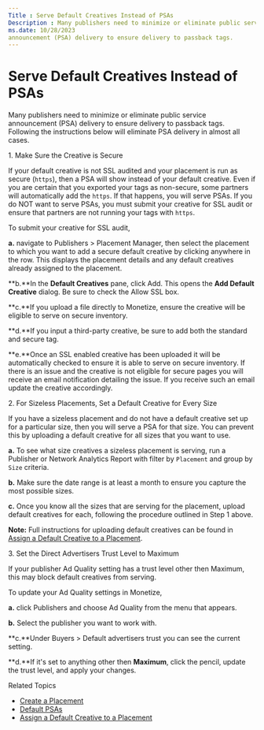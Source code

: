 ```yaml
---
Title : Serve Default Creatives Instead of PSAs
Description : Many publishers need to minimize or eliminate public service
ms.date: 10/28/2023
announcement (PSA) delivery to ensure delivery to passback tags.
---
```



# Serve Default Creatives Instead of PSAs



Many publishers need to minimize or eliminate public service
announcement (PSA) delivery to ensure delivery to passback tags.
Following the instructions below will eliminate PSA delivery in almost
all cases.

1\. Make Sure the Creative is Secure

If your default creative is not SSL audited and your placement is run as
secure (`https`), then a PSA will show instead of your default creative.
Even if you are certain that you exported your tags as non-secure, some
partners will automatically add the `https`. If that happens, you will
serve PSAs. If you do NOT want to serve PSAs, you must submit your
creative for SSL audit or ensure that partners are not running your tags
with `https`.

To submit your creative for SSL audit,

**a.** navigate to
Publishers
 \> Placement Manager,
then select the placement to which you want to add a secure default
creative by clicking anywhere in the row. This displays the placement
details and any default creatives already assigned to the placement.

**b.**In the **Default Creatives** pane, click
Add. This opens the **Add Default
Creative** dialog. Be sure to check the Allow
SSL box.

**c.**If you upload a file directly to Monetize,
ensure the creative will be eligible to serve on secure inventory.

**d.**If you input a third-party creative, be sure to add both the
standard and secure tag.

**e.**Once an SSL enabled creative has been uploaded it will be
automatically checked to ensure it is able to serve on secure inventory.
If there is an issue and the creative is not eligible for secure pages
you will receive an email notification detailing the issue. If you
receive such an email update the creative accordingly.

2\. For Sizeless Placements, Set a Default Creative for Every Size

If you have a sizeless placement and do not have a default creative set
up for a particular size, then you will serve a PSA for that size. You
can prevent this by uploading a default creative for all sizes that you
want to use.

**a.** To see what size creatives a sizeless placement is serving, run a
Publisher or Network Analytics Report with filter by `Placement` and
group by `Size` criteria.

**b.** Make sure the date range is at least a month to ensure you
capture the most possible sizes.

**c.** Once you know all the sizes that are serving for the placement,
upload default creatives for each, following the procedure outlined in
Step 1 above.





<b>Note:</b> Full instructions for uploading
default creatives can be found in
<a href="assign-a-default-creative-to-a-placement.md"
class="xref">Assign a Default Creative to a Placement</a>.





3\. Set the Direct Advertisers Trust Level to Maximum

If your publisher Ad Quality setting has a trust level other then
Maximum, this may block default creatives from serving.

To update your Ad Quality settings in Monetize,

**a.** click Publishers and choose
Ad Quality from the menu that appears.

**b.** Select the publisher you want to work with.

**c.**Under
Buyers 
\>  Default advertisers trust
you can see the current setting.

**d.**If it's set to anything other then **Maximum**, click the
pencil, update the trust level, and
apply your changes.

Related Topics

- <a href="create-a-placement.md" class="xref">Create a Placement</a>
- <a href="default-psas.md" class="xref">Default PSAs</a>
- <a href="assign-a-default-creative-to-a-placement.md"
  class="xref">Assign a Default Creative to a Placement</a>




